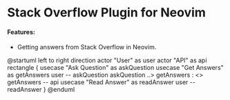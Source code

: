 # Stack Overflow Plugin for Neovim

#### Features:

- Getting answers from Stack Overflow in Neovim.

@startuml
left to right direction
actor "User" as user
actor "API" as api
rectangle {
usecase "Ask Question" as askQuestion
usecase "Get Answers" as getAnswers
user -- askQuestion
askQuestion ..> getAnswers : <<includes>>
getAnswers -- api
usecase "Read Answer" as readAnswer
user -- readAnswer
}
@enduml
